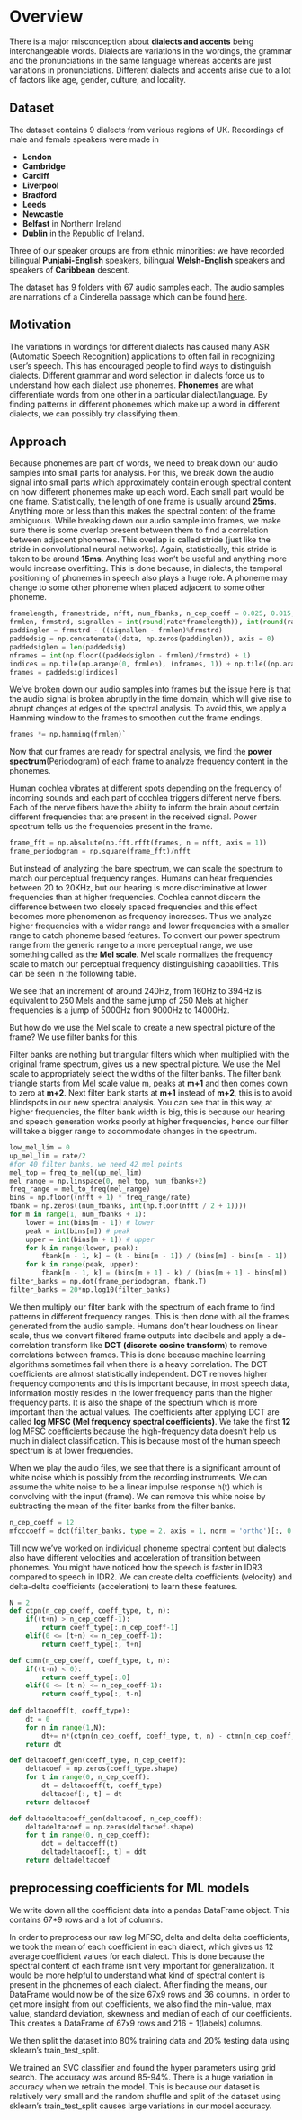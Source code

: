 # Overview
There is a major misconception about **dialects and accents** being interchangeable words. Dialects are variations in the wordings, the grammar and the pronunciations in the same language whereas accents are just variations in pronunciations. Different dialects and accents arise due to a lot of factors like age, gender, culture, and locality. 

## Dataset 
The dataset contains 9 dialects from various regions of UK. Recordings of male and female speakers were made in 
* **London**
* **Cambridge**
* **Cardiff**
* **Liverpool**
* **Bradford**
* **Leeds**
* **Newcastle**
* **Belfast** in Northern Ireland
* **Dublin** in the Republic of Ireland.

Three of our speaker groups are from ethnic minorities: we have recorded bilingual **Punjabi-English** speakers, bilingual **Welsh-English** speakers and speakers of **Caribbean** descent.

The dataset has 9 folders with 67 audio samples each. The audio samples are narrations of a Cinderella passage which can be found [here](http://www.phon.ox.ac.uk/files/apps/IViE/stimuli.php).

## Motivation
The variations in wordings for different dialects has caused many ASR (Automatic Speech Recognition) applications to often fail in recognizing user’s speech. This has encouraged people to find ways to distinguish dialects. Different grammar and word selection in dialects force us to understand how each dialect use phonemes.  **Phonemes** are what differentiate words from one other in a particular dialect/language. By finding patterns in different phonemes which make up a word in different dialects, we can possibly try classifying them. 

## Approach
Because phonemes are part of words, we need to break down our audio samples into small parts for analysis. For this, we break down the audio signal into small parts which approximately contain enough spectral content on how different phonemes make up each word. Each small part would be one frame. Statistically, the length of one frame is usually around **25ms**. Anything more or less than this makes the spectral content of the frame ambiguous. While breaking down our audio sample into frames, we make sure there is some overlap present between them to find a correlation between adjacent phonemes. This overlap is called stride (just like the stride in convolutional neural networks). Again, statistically, this stride is taken to be around **15ms**. Anything less won’t be useful and anything more would increase overfitting. This is done because, in dialects, the temporal positioning of phonemes in speech also plays a huge role. A phoneme may change to some other phoneme when placed adjacent to some other phoneme. 

```py
framelength, framestride, nfft, num_fbanks, n_cep_coeff = 0.025, 0.015, 512, 40, 12
frmlen, frmstrd, signallen = int(round(rate*framelength)), int(round(rate*framestride)), len(data)
paddinglen = frmstrd - ((signallen - frmlen)%frmstrd)
paddedsig = np.concatenate((data, np.zeros(paddinglen)), axis = 0)
paddedsiglen = len(paddedsig)
nframes = int(np.floor((paddedsiglen - frmlen)/frmstrd) + 1)
indices = np.tile(np.arange(0, frmlen), (nframes, 1)) + np.tile((np.arange(0, nframes*frmstrd, frmstrd)), (frmlen, 1)).T
frames = paddedsig[indices]
```

We’ve broken down our audio samples into frames but the issue here is that the audio signal is broken abruptly in the time domain, which will give rise to abrupt changes at edges of the spectral analysis. To avoid this, we apply a Hamming window to the frames to smoothen out the frame endings. 

```py
frames *= np.hamming(frmlen)`
```

Now that our frames are ready for spectral analysis, we find the **power spectrum**(Periodogram) of each frame to analyze frequency content in the phonemes. 

Human cochlea vibrates at different spots depending on the frequency of incoming sounds and each part of cochlea triggers different nerve fibers. Each of the nerve fibers have the ability to inform the brain about certain different frequencies that are present in the received signal. Power spectrum tells us the frequencies present in the frame.

```py
frame_fft = np.absolute(np.fft.rfft(frames, n = nfft, axis = 1))
frame_periodogram = np.square(frame_fft)/nfft
```

But instead of analyzing the bare spectrum, we can scale the spectrum to match our perceptual frequency ranges. Humans can hear frequencies between 20 to 20KHz, but our hearing is more discriminative at lower frequencies than at higher frequencies. Cochlea cannot discern the difference between two closely spaced frequencies and this effect becomes more phenomenon as frequency increases. 
Thus we analyze higher frequencies with a wider range and lower frequencies with a smaller range to catch phoneme based features. 
To convert our power spectrum range from the generic range to a more perceptual range, we use something called as the **Mel scale**. Mel scale normalizes the frequency scale to match our perceptual frequency distinguishing capabilities. This can be seen in the following table. 

We see that an increment of around 240Hz, from 160Hz to 394Hz is equivalent to 250 Mels and the same jump of 250 Mels at higher frequencies is a jump of 5000Hz from 9000Hz to 14000Hz. 

But how do we use the Mel scale to create a new spectral picture of the frame? We use filter banks for this. 

Filter banks are nothing but triangular filters which when multiplied with the original frame spectrum, gives us a new spectral picture. We use the Mel scale to appropriately select the widths of the filter banks. The filter bank triangle starts from Mel scale value m, peaks at **m+1** and then comes down to zero at **m+2**. Next filter bank starts at **m+1** instead of **m+2**, this is to avoid blindspots in our new spectral analysis. You can see that in this way, at higher frequencies, the filter bank width is big, this is because our hearing and speech generation works poorly at higher frequencies, hence our filter will take a bigger range to accommodate changes in the spectrum. 

```py
low_mel_lim = 0
up_mel_lim = rate/2
#for 40 filter banks, we need 42 mel points
mel_top = freq_to_mel(up_mel_lim)
mel_range = np.linspace(0, mel_top, num_fbanks+2)
freq_range = mel_to_freq(mel_range)
bins = np.floor((nfft + 1) * freq_range/rate)
fbank = np.zeros((num_fbanks, int(np.floor(nfft / 2 + 1))))
for m in range(1, num_fbanks + 1):
    lower = int(bins[m - 1]) # lower
    peak = int(bins[m]) # peak
    upper = int(bins[m + 1]) # upper
    for k in range(lower, peak):
        fbank[m - 1, k] = (k - bins[m - 1]) / (bins[m] - bins[m - 1])
    for k in range(peak, upper):
        fbank[m - 1, k] = (bins[m + 1] - k) / (bins[m + 1] - bins[m])
filter_banks = np.dot(frame_periodogram, fbank.T)
filter_banks = 20*np.log10(filter_banks)
```


We then multiply our filter bank with the spectrum of each frame to find patterns in different frequency ranges. This is then done with all the frames generated from the audio sample. 
Humans don’t hear loudness on linear scale, thus we convert filtered frame outputs into decibels and apply a de-correlation transform like **DCT (discrete cosine transform)** to remove correlations between frames. This is done because machine learning algorithms sometimes fail when there is a heavy correlation. The DCT coefficients are almost statistically independent. DCT removes higher frequency components and this is important because, in most speech data, information mostly resides in the lower frequency parts than the higher frequency parts. It is also the shape of the spectrum which is more important than the actual values.
 The coefficients after applying DCT are called **log MFSC (Mel frequency spectral coefficients)**. We take the first **12** log MFSC coefficients because the high-frequency data doesn’t help us much in dialect classification. This is because most of the human speech spectrum is at lower frequencies. 

When we play the audio files, we see that there is a significant amount of white noise which is possibly from the recording instruments. We can assume the white noise to be a linear impulse response h(t) which is convolving with the input (frame). We can remove this white noise by subtracting the mean of the filter banks from the filter banks.  

```py
n_cep_coeff = 12
mfcccoeff = dct(filter_banks, type = 2, axis = 1, norm = 'ortho')[:, 0:(n_cep_coeff)]
```


Till now we’ve worked on individual phoneme spectral content but dialects also have different velocities and acceleration of transition between phonemes. You might have noticed how the speech is faster in IDR3 compared to speech in IDR2. We can create delta coefficients (velocity) and delta-delta coefficients (acceleration) to learn these features. 

```py
N = 2
def ctpn(n_cep_coeff, coeff_type, t, n):
    if((t+n) > n_cep_coeff-1):
        return coeff_type[:,n_cep_coeff-1]
    elif(0 <= (t+n) <= n_cep_coeff-1):
        return coeff_type[:, t+n]

def ctmn(n_cep_coeff, coeff_type, t, n):
    if((t-n) < 0):
        return coeff_type[:,0]
    elif(0 <= (t-n) <= n_cep_coeff-1):
        return coeff_type[:, t-n]  
    
def deltacoeff(t, coeff_type):
    dt = 0
    for n in range(1,N):
        dt+= n*(ctpn(n_cep_coeff, coeff_type, t, n) - ctmn(n_cep_coeff, coeff_type, t, n))/2*np.square(n)
    return dt

def deltacoeff_gen(coeff_type, n_cep_coeff):
    deltacoef = np.zeros(coeff_type.shape)
    for t in range(0, n_cep_coeff):
        dt = deltacoeff(t, coeff_type)
        deltacoef[:, t] = dt
    return deltacoef

def deltadeltacoeff_gen(deltacoef, n_cep_coeff):
    deltadeltacoef = np.zeros(deltacoef.shape)
    for t in range(0, n_cep_coeff):
        ddt = deltacoeff(t)
        deltadeltacoef[:, t] = ddt
    return deltadeltacoef
```
    

## preprocessing coefficients for ML models

We write down all the coefficient data into a pandas DataFrame object. 
This contains 67*9 rows and a lot of columns.

In order to preprocess our raw log MFSC, delta and delta delta coefficients, we took the mean of each coefficient in each dialect, which gives us 12 average coefficient values for each dialect. This is done because the spectral content of each frame isn’t very important for generalization. It would be more helpful to understand what kind of spectral content is present in the phonemes of each dialect.  After finding the means, our DataFrame would now be of the size 67x9 rows and 36 columns. In order to get more insight from out coefficients, we also find the min-value, max value, standard deviation, skewness and median of each of our coefficients. This creates a DataFrame of 67x9 rows and 216 + 1(labels)  columns. 

We then split the dataset into 80% training data and 20% testing data using sklearn’s train_test_split.

We trained an SVC classifier and found the hyper parameters using grid search. The accuracy was around 85-94%. There is a huge variation in accuracy when we retrain the model. This is because our dataset is relatively very small and the random shuffle and split of the dataset using sklearn’s train_test_split causes large variations in our model accuracy.

